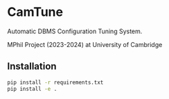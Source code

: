 # CamTune

Automatic DBMS Configuration Tuning System.

MPhil Project (2023-2024) at University of Cambridge


## Installation
```sh
pip install -r requirements.txt
pip install -e .
```